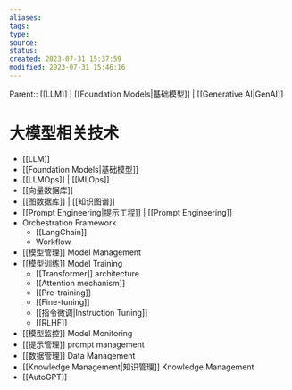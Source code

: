 ```yaml
---
aliases: 
tags: 
type: 
source: 
status: 
created: 2023-07-31 15:37:59
modified: 2023-07-31 15:46:16
---
```


Parent:: [[LLM]]  | [[Foundation Models|基础模型]] | [[Generative AI|GenAI]]

# 大模型相关技术

- [[LLM]] 
- [[Foundation Models|基础模型]]
- [[LLMOps]] | [[MLOps]]
- [[向量数据库]]
- [[图数据库]]  | [[知识图谱]]
- [[Prompt Engineering|提示工程]] | [[Prompt Engineering]]
- Orchestration Framework
	- [[LangChain]]
	- Workflow
- [[模型管理]] Model Management
- [[模型训练]] Model Training
	- [[Transformer]] architecture
	- [[Attention mechanism]]
	- [[Pre-training]]
	- [[Fine-tuning]] 
	- [[指令微调|Instruction Tuning]] 
	- [[RLHF]]  
- [[模型监控]] Model Monitoring 
- [[提示管理]] prompt management 
- [[数据管理]] Data Management
- [[Knowledge Management|知识管理]] Knowledge Management
- [[AutoGPT]]
